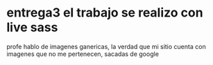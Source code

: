 # entrega3 el trabajo se realizo con live sass
profe hablo de imagenes ganericas, la verdad que mi sitio cuenta con imagenes que no me pertenecen, sacadas de google
